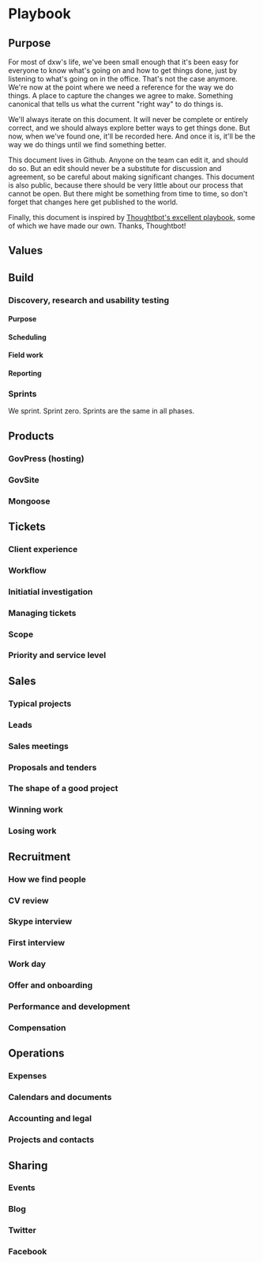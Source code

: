 # Playbook

## Purpose

For most of dxw's life, we've been small enough that it's been easy for everyone to know what's going on and how to get things done, just by listening to what's going on in the office. That's not the case anymore. We're now at the point where we need a reference for the way we do things. A place to capture the changes we agree to make. Something canonical that tells us what the current "right way" to do things is.

We'll always iterate on this document. It will never be complete or entirely correct, and we should always explore better ways to get things done. But now, when we've found one, it'll be recorded here. And once it is, it'll be the way we do things until we find something better.

This document lives in Github. Anyone on the team can edit it, and should do so. But an edit should never be a substitute for discussion and agreement, so be careful about making significant changes. This document is also public, because there should be very little about our process that cannot be open. But there might be something from time to time, so don't forget that changes here get published to the world.

Finally, this document is inspired by [Thoughtbot's excellent playbook](https://playbook.thoughtbot.com/), some of which we have made our own. Thanks, Thoughtbot!

## Values

## Build
### Discovery, research and usability testing
#### Purpose
#### Scheduling
#### Field work
#### Reporting
### Sprints
We sprint. Sprint zero. Sprints are the same in all phases.

## Products
### GovPress (hosting)
### GovSite
### Mongoose

## Tickets
### Client experience
### Workflow
### Initiatial investigation
### Managing tickets
### Scope
### Priority and service level

## Sales
### Typical projects
### Leads
### Sales meetings
### Proposals and tenders
### The shape of a good project
### Winning work
### Losing work

## Recruitment
### How we find people
### CV review
### Skype interview
### First interview
### Work day
### Offer and onboarding
### Performance and development
### Compensation

## Operations
### Expenses
### Calendars and documents
### Accounting and legal
### Projects and contacts

## Sharing
### Events
### Blog
### Twitter
### Facebook
